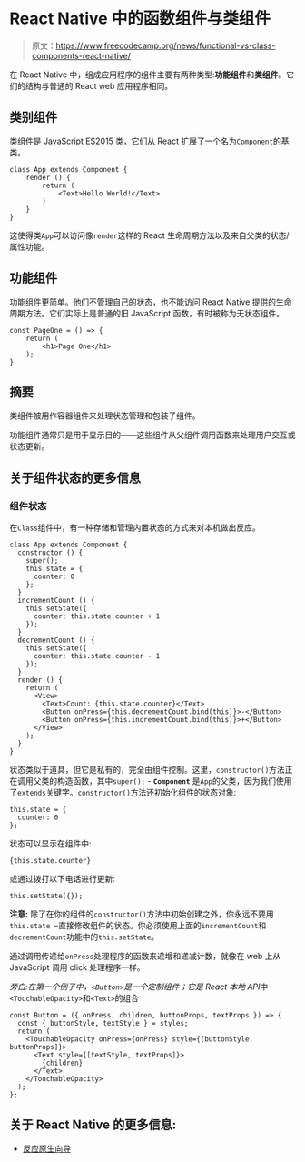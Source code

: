 # React Native 中的函数组件与类组件

> 原文：<https://www.freecodecamp.org/news/functional-vs-class-components-react-native/>

在 React Native 中，组成应用程序的组件主要有两种类型:**功能组件**和**类组件**。它们的结构与普通的 React web 应用程序相同。

## 类别组件

类组件是 JavaScript ES2015 类，它们从 React 扩展了一个名为`Component`的基类。

```
class App extends Component {
    render () {
        return (
            <Text>Hello World!</Text>
        )
    }
}
```

这使得类`App`可以访问像`render`这样的 React 生命周期方法以及来自父类的状态/属性功能。

## 功能组件

功能组件更简单。他们不管理自己的状态，也不能访问 React Native 提供的生命周期方法。它们实际上是普通的旧 JavaScript 函数，有时被称为无状态组件。

```
const PageOne = () => {
    return (
        <h1>Page One</h1>
    );
}
```

## 摘要

类组件被用作容器组件来处理状态管理和包装子组件。

功能组件通常只是用于显示目的——这些组件从父组件调用函数来处理用户交互或状态更新。

## 关于组件状态的更多信息

### 组件状态

在`Class`组件中，有一种存储和管理内置状态的方式来对本机做出反应。

```
class App extends Component {
  constructor () {
    super();
    this.state = {
      counter: 0
    };
  }
  incrementCount () {
    this.setState({
      counter: this.state.counter + 1
    });
  }
  decrementCount () {
    this.setState({
      counter: this.state.counter - 1
    });
  }
  render () {
    return (
      <View>
        <Text>Count: {this.state.counter}</Text>
        <Button onPress={this.decrementCount.bind(this)}>-</Button>
        <Button onPress={this.incrementCount.bind(this)}>+</Button>
      </View>
    );
  }
}
```

状态类似于道具，但它是私有的，完全由组件控制。这里，`constructor()`方法正在调用父类的构造函数，其中`super();` - ****`Component`**** 是`App`的父类，因为我们使用了`extends`关键字。`constructor()`方法还初始化组件的状态对象:

```
this.state = {
  counter: 0
};
```

状态可以显示在组件中:

```
{this.state.counter}
```

或通过拨打以下电话进行更新:

```
this.setState({});
```

****注意:**** 除了在你的组件的`constructor()`方法中初始创建之外，你永远不要用`this.state =`直接修改组件的状态。你必须使用上面的`incrementCount`和`decrementCount`功能中的`this.setState`。

通过调用传递给`onPress`处理程序的函数来递增和递减计数，就像在 web 上从 JavaScript 调用 click 处理程序一样。

*旁白:在第一个例子中，`<Button>`是一个定制组件；它是 React 本地 API*中`<TouchableOpacity>`和`<Text>`的组合

```
const Button = ({ onPress, children, buttonProps, textProps }) => {
  const { buttonStyle, textStyle } = styles;
  return (
    <TouchableOpacity onPress={onPress} style={[buttonStyle, buttonProps]}>
      <Text style={[textStyle, textProps]}>
        {children}
      </Text>
    </TouchableOpacity>
  );
};
```

## 关于 React Native 的更多信息:

*   [反应原生向导](https://www.freecodecamp.org/news/react-native-guide/)